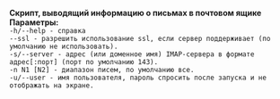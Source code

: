**Cкрипт, выводящий информацию о письмах в почтовом ящике**\
**Параметры:**\
`-h/--help - справка`\
`--ssl - разрешить использование ssl, если сервер поддерживает (по умолчанию не использовать).`\
`-s/--server - адрес (или доменное имя) IMAP-сервера в формате адрес[:порт] (порт по умолчанию 143).`\
`-n N1 [N2] - диапазон писем, по умолчанию все.`\
`-u/--user - имя пользователя, пароль спросить после запуска и не отображать на экране.`
